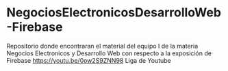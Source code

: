 # NegociosElectronicosDesarrolloWeb-Firebase
Repositorio donde encontraran el material del equipo I de la materia Negocios Electronicos y Desarrollo Web con respecto a la exposición de Firebase
https://youtu.be/0ow2S9ZNN98 Liga de Youtube 

